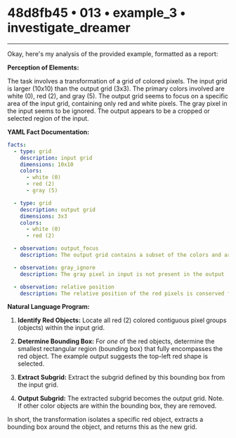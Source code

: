 # 48d8fb45 • 013 • example_3 • investigate_dreamer

---
Okay, here's my analysis of the provided example, formatted as a report:

**Perception of Elements:**

The task involves a transformation of a grid of colored pixels. The input grid is larger (10x10) than the output grid (3x3). The primary colors involved are white (0), red (2), and gray (5).  The output grid seems to focus on a specific area of the input grid, containing only red and white pixels. The gray pixel in the input seems to be ignored. The output appears to be a cropped or selected region of the input.

**YAML Fact Documentation:**



```yaml
facts:
  - type: grid
    description: input grid
    dimensions: 10x10
    colors:
      - white (0)
      - red (2)
      - gray (5)

  - type: grid
    description: output grid
    dimensions: 3x3
    colors:
      - white (0)
      - red (2)

  - observation: output_focus
    description: The output grid contains a subset of the colors and arrangement found in the input grid.

  - observation: gray_ignore
    description: The gray pixel in input is not present in the output

  - observation: relative position
    description: The relative position of the red pixels is conserved from input to output
```



**Natural Language Program:**

1.  **Identify Red Objects:** Locate all red (2) colored contiguous pixel groups (objects) within the input grid.

2.  **Determine Bounding Box:** For *one* of the red objects, determine the smallest rectangular region (bounding box) that fully encompasses the red object. The example output suggests the top-left red shape is selected.

3.  **Extract Subgrid:** Extract the subgrid defined by this bounding box from the input grid.

4.  **Output Subgrid:** The extracted subgrid becomes the output grid. Note. If other color objects are within the bounding box, they are removed.

In short, the transformation isolates a specific red object, extracts a bounding box around the object, and returns this as the new grid.

